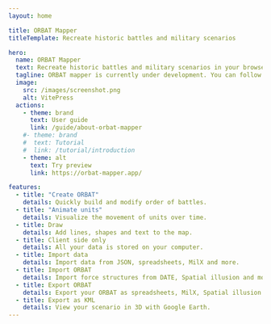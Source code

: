 ```yaml
---
layout: home

title: ORBAT Mapper
titleTemplate: Recreate historic battles and military scenarios

hero:
  name: ORBAT Mapper
  text: Recreate historic battles and military scenarios in your browser
  tagline: ORBAT mapper is currently under development. You can follow the development on GitHub and try a work in progress preview.
  image:
    src: /images/screenshot.png
    alt: VitePress
  actions:
    - theme: brand
      text: User guide
      link: /guide/about-orbat-mapper
    #- theme: brand
    #  text: Tutorial
    #  link: /tutorial/introduction
    - theme: alt
      text: Try preview
      link: https://orbat-mapper.app/

features:
  - title: "Create ORBAT"
    details: Quickly build and modify order of battles.
  - title: "Animate units"
    details: Visualize the movement of units over time.
  - title: Draw
    details: Add lines, shapes and text to the map.
  - title: Client side only
    details: All your data is stored on your computer.
  - title: Import data
    details: Import data from JSON, spreadsheets, MilX and more.
  - title: Import ORBAT
    details: Import force structures from DATE, Spatial illusion and more
  - title: Export ORBAT
    details: Export your ORBAT as spreadsheets, MilX, Spatial illusion and more.
  - title: Export as KML
    details: View your scenario in 3D with Google Earth.
---
```

